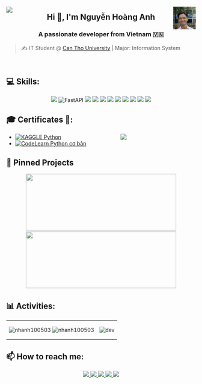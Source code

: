 <p>
  <img align="left" src="https://github.com/nhanh100503.png" width="60" />
  <img align="right" src="images/NHA.jpg" width="60" />
</p>

<h2 align="center">Hi 👋, I'm Nguyễn Hoàng Anh</h2>


<h3 align="center">A passionate developer from Vietnam 🇻🇳 </h3>


> ✍ IT Student @ [Can Tho University](https://ctu.edu.vn) | Major: Information System<br> 

<br />


## 💻 Skills:
<p align="center">
  <img src="https://img.icons8.com/?id=13441&format=png&color=000000">
  <img alt="FastAPI" src="https://cdn.jsdelivr.net/gh/devicons/devicon/icons/fastapi/fastapi-original.svg" height="43"/>
  <img src="https://img.icons8.com/?&id=13679&format=png&color=000000">
  <img src="https://img.icons8.com/?size=45&id=90519&format=png&color=000000">
  <img src="https://img.icons8.com/?size=45&id=asWSSTBrDlTW&format=png&color=000000">
  <img src="https://img.icons8.com/?size=45&id=JRnxU7ZWP4mi&format=png&color=000000">
  <img src="https://img.icons8.com/color/48/000000/mysql-logo.png"/>
  <img src="https://img.icons8.com/color/48/000000/mongodb.png"/>
  <img src="https://img.icons8.com/color/48/000000/git.png"/>
  <img src="https://img.icons8.com/color/48/000000/visual-studio-code-2019.png"/>
  <img src="https://img.icons8.com/?size=45&id=EPbEfEa7o8CB&format=png&color=000000">
</p>

## 🎓 Certificates 📜:

<img align="right" width="200" src="https://github.githubassets.com/images/modules/profile/profile-joined-github.svg">

- [![KAGGLE](https://img.shields.io/badge/-KAGGLE-blue) Python](https://www.kaggle.com/learn/certification/nhanh100503/python)
- [![CodeLearn](https://img.shields.io/badge/CodeLearn.io-green) Python cơ bản](https://codelearn.io/share/d6d3cae1-f316-429d-9894-ed27d016e6b4)

## 🔖 Pinned Projects

<p align="center">
  <a href="https://github.com/nhanh100503/NghienCuuKhoaHoc">
    <img src="https://github-readme-stats.vercel.app/api/pin/?username=nhanh100503&repo=NghienCuuKhoaHoc&theme=cobalt" width="400" height="150" />
  </a>
  <a href="https://github.com/nhanh100503/todoapp-fastapi">
    <img src="https://github-readme-stats.vercel.app/api/pin/?username=nhanh100503&repo=todoapp-fastapi&theme=radical" width="400" height="150" />
  </a>
</p>



## 📊 Activities:

<table style="width:100%;">
  <tr>
    <td>
      <img src="https://github-readme-stats.vercel.app/api/top-langs/?username=nhanh100503&bg_color=FFFFFF00&text_color=179fa3&layout=compact&hide=CSS&langs_count=10&custom_title=Top%20ngôn%20ngữ%20được%20dùng" alt="nhanh100503" width="100%"/>
      <img src="https://github-readme-stats.vercel.app/api?username=nhanh100503&bg_color=FFFFFF00&text_color=179fa3&show_icons=true&count_private=true&include_all_commits=true&custom_title=Hoạt%20động%20trên%20Github" alt="nhanh100503" width="100%"/>
    </td>
    <td>
      <p align="center"> 
        <img src="https://cdn.dribbble.com/users/1059583/screenshots/4171367/coding-freak.gif" alt="dev" width="100%"/>
      </p>
    </td>
  </tr>
</table>

## 📫 How to reach me:

<p align="center">
  <a href="https://www.linkedin.com/in/nhanh100503/" target="_blank">
    <img src="https://img.icons8.com/fluent/48/000000/linkedin.png"/>
  </a>
  <a href="https://www.facebook.com/arlo1005" alt="Facebook">
    <img src="https://img.icons8.com/fluent/48/000000/facebook-new.png" target="_blank" />
  </a> 
  <a href="https://github.com/nhanh100503" alt="Github">
    <img src="https://img.icons8.com/fluent/48/000000/github.png"/>
  </a> 
<!--   <a href="https://www.youtube.com/channel/UCaRr1SjyHm61RrLY-DIBm1g" alt="Youtube channel" target="_blank" >
    <img src="https://img.icons8.com/fluent/48/000000/youtube-play.png"/>
  </a> -->
  <a href="https://www.kaggle.com/hoanganhnguyen1005" alt="Kaggle" target="_blank" >
    <img src="https://img.icons8.com/windows/48/000000/kaggle.png"/>
  </a>
  <a href="mailto:nhanh100503@gmail.com" alt="Email">
    <img src="https://img.icons8.com/fluent/48/000000/mailing.png"/>
  </a>
</p>


